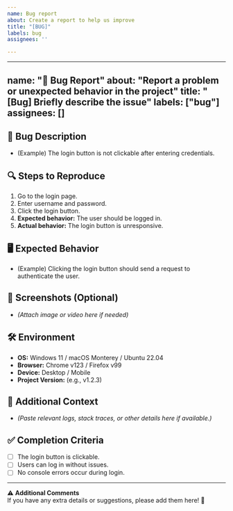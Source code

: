 ```yaml
---
name: Bug report
about: Create a report to help us improve
title: "[BUG]"
labels: bug
assignees: ''

---
```


---
name: "🐛 Bug Report"
about: "Report a problem or unexpected behavior in the project"
title: "[Bug] Briefly describe the issue"
labels: ["bug"]
assignees: []
---

## 🐛 Bug Description
<!-- Clearly describe the issue you encountered. -->
- (Example) The login button is not clickable after entering credentials.

## 🔍 Steps to Reproduce
<!-- Provide step-by-step instructions to reproduce the issue. -->
1. Go to the login page.
2. Enter username and password.
3. Click the login button.
4. **Expected behavior:** The user should be logged in.
5. **Actual behavior:** The login button is unresponsive.

## 🖥️ Expected Behavior
<!-- Describe what should happen if the bug is fixed. -->
- (Example) Clicking the login button should send a request to authenticate the user.

## 📸 Screenshots (Optional)
<!-- If applicable, add screenshots or videos to help explain the issue. -->
- *(Attach image or video here if needed)*

## 🛠 Environment
<!-- Provide details about the environment where the bug occurred. -->
- **OS:** Windows 11 / macOS Monterey / Ubuntu 22.04
- **Browser:** Chrome v123 / Firefox v99
- **Device:** Desktop / Mobile
- **Project Version:** (e.g., v1.2.3)

## 📝 Additional Context
<!-- Add any other context, logs, or error messages related to the bug. -->
- *(Paste relevant logs, stack traces, or other details here if available.)*

## ✅ Completion Criteria
<!-- Define what conditions indicate the bug has been successfully fixed. -->
- [ ] The login button is clickable.
- [ ] Users can log in without issues.
- [ ] No console errors occur during login.

---
⚠ **Additional Comments**  
If you have any extra details or suggestions, please add them here! 🚀
